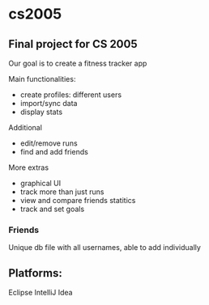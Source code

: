 # cs2005
## Final project for CS 2005

Our goal is to create a fitness tracker app

Main functionalities: 
- create profiles: different users
- import/sync data
- display stats

Additional
- edit/remove runs
- find and add friends

More extras
- graphical UI
- track more than just runs
- view and compare friends statitics
- track and set goals


### Friends
Unique db file with all usernames, able to add individually


## Platforms:
Eclipse
IntelliJ Idea
